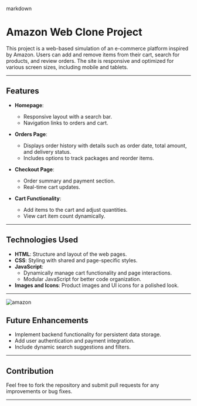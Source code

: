 
markdown
# Amazon Web Clone Project

This project is a web-based simulation of an e-commerce platform inspired by Amazon. Users can add and remove items from their cart, search for products, and review orders. The site is responsive and optimized for various screen sizes, including mobile and tablets.

---

## Features

- **Homepage**:
  - Responsive layout with a search bar.
  - Navigation links to orders and cart.

- **Orders Page**:
  - Displays order history with details such as order date, total amount, and delivery status.
  - Includes options to track packages and reorder items.

- **Checkout Page**:
  - Order summary and payment section.
  - Real-time cart updates.

- **Cart Functionality**:
  - Add items to the cart and adjust quantities.
  - View cart item count dynamically.

---

## Technologies Used

- **HTML**: Structure and layout of the web pages.
- **CSS**: Styling with shared and page-specific styles.
- **JavaScript**:
  - Dynamically manage cart functionality and page interactions.
  - Modular JavaScript for better code organization.
- **Images and Icons**: Product images and UI icons for a polished look.

---


![amazon](https://github.com/user-attachments/assets/7d966c69-b1ff-4111-b000-5f7c8661c7bf)

## Future Enhancements

- Implement backend functionality for persistent data storage.
- Add user authentication and payment integration.
- Include dynamic search suggestions and filters.

---

## Contribution

Feel free to fork the repository and submit pull requests for any improvements or bug fixes. 

---
